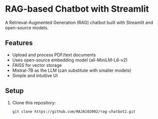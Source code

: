 # RAG-based Chatbot with Streamlit

A Retrieval-Augmented Generation (RAG) chatbot built with Streamlit and open-source models.

## Features

- Upload and process PDF/text documents
- Uses open-source embedding model (all-MiniLM-L6-v2)
- FAISS for vector storage
- Mistral-7B as the LLM (can substitute with smaller models)
- Simple and intuitive UI

## Setup

1. Clone this repository:
   ```bash
   git clone https://github.com/RAJA102002/rag-chatbot2.git
